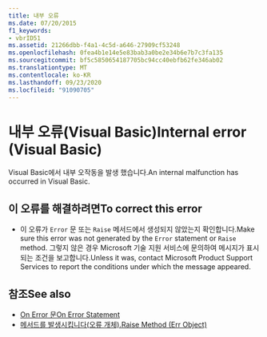 ```yaml
---
title: 내부 오류
ms.date: 07/20/2015
f1_keywords:
- vbrID51
ms.assetid: 21266dbb-f4a1-4c5d-a646-27909cf53248
ms.openlocfilehash: 0fea4b1e14e5e83bab3a0be2e34b6e7b7c3fa135
ms.sourcegitcommit: bf5c5850654187705bc94cc40ebfb62fe346ab02
ms.translationtype: MT
ms.contentlocale: ko-KR
ms.lasthandoff: 09/23/2020
ms.locfileid: "91090705"
---
```

# <a name="internal-error-visual-basic"></a><span data-ttu-id="b99d4-102">내부 오류(Visual Basic)</span><span class="sxs-lookup"><span data-stu-id="b99d4-102">Internal error (Visual Basic)</span></span>

<span data-ttu-id="b99d4-103">Visual Basic에서 내부 오작동을 발생 했습니다.</span><span class="sxs-lookup"><span data-stu-id="b99d4-103">An internal malfunction has occurred in Visual Basic.</span></span>  
  
## <a name="to-correct-this-error"></a><span data-ttu-id="b99d4-104">이 오류를 해결하려면</span><span class="sxs-lookup"><span data-stu-id="b99d4-104">To correct this error</span></span>  
  
- <span data-ttu-id="b99d4-105">이 오류가 `Error` 문 또는 `Raise` 메서드에서 생성되지 않았는지 확인합니다.</span><span class="sxs-lookup"><span data-stu-id="b99d4-105">Make sure this error was not generated by the `Error` statement or `Raise` method.</span></span> <span data-ttu-id="b99d4-106">그렇지 않은 경우 Microsoft 기술 지원 서비스에 문의하여 메시지가 표시되는 조건을 보고합니다.</span><span class="sxs-lookup"><span data-stu-id="b99d4-106">Unless it was, contact Microsoft Product Support Services to report the conditions under which the message appeared.</span></span>  
  
## <a name="see-also"></a><span data-ttu-id="b99d4-107">참조</span><span class="sxs-lookup"><span data-stu-id="b99d4-107">See also</span></span>

- [<span data-ttu-id="b99d4-108">On Error 문</span><span class="sxs-lookup"><span data-stu-id="b99d4-108">On Error Statement</span></span>](../language-reference/statements/on-error-statement.md)
- [<span data-ttu-id="b99d4-109">메서드를 발생시킵니다(오류 개체).</span><span class="sxs-lookup"><span data-stu-id="b99d4-109">Raise Method (Err Object)</span></span>](xref:Microsoft.VisualBasic.ErrObject.Raise%2A)
